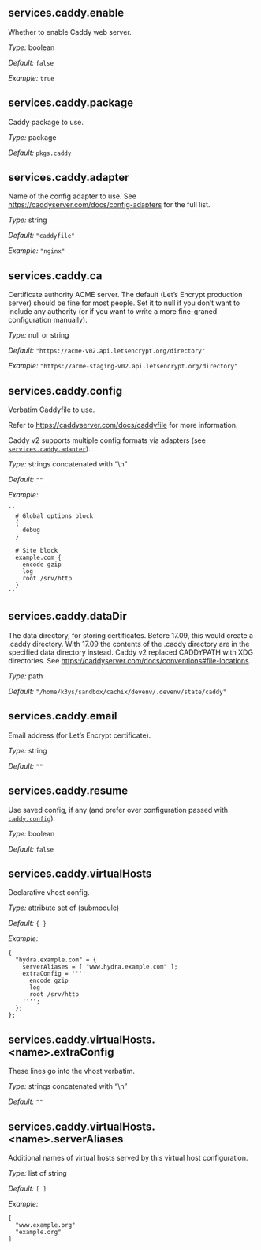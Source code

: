 

[comment]: # (Please add your documentation on top of this line)

## services\.caddy\.enable



Whether to enable Caddy web server\.



*Type:*
boolean



*Default:*
` false `



*Example:*
` true `



## services\.caddy\.package



Caddy package to use\.



*Type:*
package



*Default:*
` pkgs.caddy `



## services\.caddy\.adapter

Name of the config adapter to use\.
See [https://caddyserver\.com/docs/config-adapters](https://caddyserver\.com/docs/config-adapters) for the full list\.



*Type:*
string



*Default:*
` "caddyfile" `



*Example:*
` "nginx" `



## services\.caddy\.ca



Certificate authority ACME server\. The default (Let’s Encrypt
production server) should be fine for most people\. Set it to null if
you don’t want to include any authority (or if you want to write a more
fine-graned configuration manually)\.



*Type:*
null or string



*Default:*
` "https://acme-v02.api.letsencrypt.org/directory" `



*Example:*
` "https://acme-staging-v02.api.letsencrypt.org/directory" `



## services\.caddy\.config



Verbatim Caddyfile to use\.

Refer to [https://caddyserver\.com/docs/caddyfile](https://caddyserver\.com/docs/caddyfile)
for more information\.

Caddy v2 supports multiple config formats via adapters (see [` services.caddy.adapter `](\#servicescaddyconfig))\.



*Type:*
strings concatenated with “\\n”



*Default:*
` "" `



*Example:*

```
''
  # Global options block
  {
    debug
  }
  
  # Site block
  example.com {
    encode gzip
    log
    root /srv/http
  }
''
```



## services\.caddy\.dataDir



The data directory, for storing certificates\. Before 17\.09, this
would create a \.caddy directory\. With 17\.09 the contents of the
\.caddy directory are in the specified data directory instead\.
Caddy v2 replaced CADDYPATH with XDG directories\.
See [https://caddyserver\.com/docs/conventions\#file-locations](https://caddyserver\.com/docs/conventions\#file-locations)\.



*Type:*
path



*Default:*
` "/home/k3ys/sandbox/cachix/devenv/.devenv/state/caddy" `



## services\.caddy\.email



Email address (for Let’s Encrypt certificate)\.



*Type:*
string



*Default:*
` "" `



## services\.caddy\.resume



Use saved config, if any (and prefer over configuration passed with [` caddy.config `](\#caddyconfig))\.



*Type:*
boolean



*Default:*
` false `



## services\.caddy\.virtualHosts



Declarative vhost config\.



*Type:*
attribute set of (submodule)



*Default:*
` { } `



*Example:*

```
{
  "hydra.example.com" = {
    serverAliases = [ "www.hydra.example.com" ];
    extraConfig = ''''
      encode gzip
      log
      root /srv/http
    '''';
  };
};

```



## services\.caddy\.virtualHosts\.\<name>\.extraConfig



These lines go into the vhost verbatim\.



*Type:*
strings concatenated with “\\n”



*Default:*
` "" `



## services\.caddy\.virtualHosts\.\<name>\.serverAliases



Additional names of virtual hosts served by this virtual host configuration\.



*Type:*
list of string



*Default:*
` [ ] `



*Example:*

```
[
  "www.example.org"
  "example.org"
]
```
